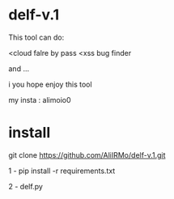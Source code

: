 # delf-v.1
This tool can do:

<cloud falre by pass
<xss bug finder

and ... 

i you hope enjoy this tool

my insta : alimoio0



# install 

git clone https://github.com/AliIRMo/delf-v.1.git

1 - pip install -r requirements.txt

2 - delf.py







